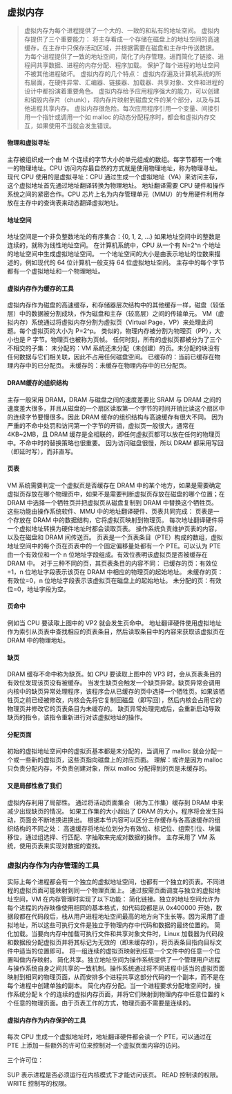## 虚拟内存

>虚拟内存为每个进程提供了一个大的、一致的和私有的地址空间。
虚拟内存提供了三个重要能力：
将主存看成一个存储在磁盘上的地址空间的高速缓存，在主存中只保存活动区域，并根据需要在磁盘和主存中传送数据。
为每个进程提供了一致的地址空间，简化了内存管理。进而简化了链接、进程间共享数据、进程的内存分配、程序加载。
保护了每个进程的地址空间不被其他进程破坏。
虚拟内存的几个特点：
虚拟内存遍及计算机系统的所有层面，在硬件异常、汇编器、链接器、加载器、共享对象、文件和进程的设计中都扮演着重要角色。
虚拟内存给予应用程序强大的能力，可以创建和销毁内存片（chunk），将内存片映射到磁盘文件的某个部分，以及与其他进程共享内存。
虚拟内存很危险。每次应用程序引用一个变量、间接引用一个指针或调用一个如 malloc 的动态分配程序时，都会和虚拟内存交互，如果使用不当就会发生错误。


#### 物理和虚拟寻址

主存被组织成一个由 M 个连续的字节大小的单元组成的数组。每字节都有一个唯一的物理地址。CPU 访问内存最自然的方式就是使用物理地址，称为物理寻址。
现代 CPU 使用的是虚拟寻址：CPU 通过生成一个虚拟地址（VA）来访问主存，这个虚拟地址首先通过地址翻译转换为物理地址。
地址翻译需要 CPU 硬件和操作系统之间的紧密合作。CPU 芯片上名为内存管理单元（MMU）的专用硬件利用存放在主存中的查询表来动态翻译虚拟地址。

#### 地址空间

地址空间是一个非负整数地址的有序集合：{0, 1, 2, ...}
如果地址空间中的整数是连续的，就称为线性地址空间。
在计算机系统中，CPU 从一个有 N=2^n 个地址的地址空间中生成虚拟地址空间。
一个地址空间的大小是由表示地址的位数来描述的，例如现代的 64 位计算机一般支持 64 位虚拟地址空间。
主存中的每个字节都有一个虚拟地址和一个物理地址。

#### 虚拟内存作为缓存的工具

虚拟内存作为磁盘的高速缓存，和存储器层次结构中的其他缓存一样，磁盘（较低层）中的数据被分割成块，作为磁盘和主存（较高层）之间的传输单元。
VM（虚拟内存）系统通过将虚拟内存分割为虚拟页（Virtual Page，VP）来处理此问题。每个虚拟页的大小为 P=2^p。
类似的，物理内存被分割为物理页（PP），大小也是 P 字节。物理页也被称为页帧。
任何时刻，所有的虚拟页都被分为了三个不相交的子集：
未分配的：VM 系统还未分配（未创建）的页。未分配的块没有任何数据与它们相关联，因此不占用任何磁盘空间。
已缓存的：当前已缓存在物理内存中的已分配页。
未缓存的：未缓存在物理内存中的已分配页。


#### DRAM缓存的组织结构

主存一般采用 DRAM，DRAM 与磁盘之间的速度差要比 SRAM 与 DRAM 之间的速度差大很多，并且从磁盘的一个扇区读取第一个字节的时间开销比读这个扇区中的连续字节要慢很多。因此 DRAM 缓存的组织结构与高速缓存有很大不同。
因为严重的不命中处罚和访问第一个字节的开销，虚拟页一般很大，通常在 4KB~2MB，且 DRAM 缓存是全相联的，即任何虚拟页都可以放在任何的物理页中。不命中时的替换策略也很重要。
因为访问磁盘很慢，所以 DRAM 都采用写回（即延时写），而非直写。

#### 页表

VM 系统需要判定一个虚拟页是否缓存在 DRAM 中的某个地方，如果是需要确定虚拟页存放在哪个物理页中，如果不是需要判断虚拟页存放在磁盘的哪个位置；在 DRAM 中选择一个牺牲页并把虚拟页从磁盘复制到 DRAM 中替换这个牺牲页。
这些功能由操作系统软件、MMU 中的地址翻译硬件、页表共同完成：
页表是一个存放在 DRAM 中的数据结构，它将虚拟页映射到物理页。
每次地址翻译硬件将一个虚拟地址转换为硬件地址时都会读取页表。
操作系统负责维护页表的内容，以及在磁盘和 DRAM 间传送页。
页表是一个页表条目（PTE）构成的数组，虚拟地址空间中的每个页在页表中的一个固定偏移量处都有一个 PTE。可以认为 PTE 由一个有效位和一个 n 位地址字段组成。有效位表明该虚拟页是否被缓存在 DRAM 中。
对于三种不同的页，其页表条目的内容不同：
已缓存的页：有效位=1，n 位地址字段表示该页在 DRAM 中相应的物理页的起始地址。
未缓存的页：有效位=0，n 位地址字段表示该虚拟页在磁盘上的起始地址。
未分配的页：有效位=0，地址字段为空。


#### 页命中

例如当 CPU 要读取上图中的 VP2 就会发生页命中。
地址翻译硬件使用虚拟地址作为索引从页表中查找相应的页表条目，然后读取条目中的内容来获取该虚拟页在 DRAM 中的物理地址。

#### 缺页

DRAM 缓存不命中称为缺页。如 CPU 要读取上图中的 VP3 时，会从页表条目的有效位发现该页没有被缓存。
当发生缺页会触发一个缺页异常。缺页异常会调用内核中的缺页异常处理程序，该程序会从已缓存的页中选择一个牺牲页。如果该牺牲页之前已经被修改，内核会先将它复制回磁盘（即写回），然后内核会占用它的物理页并修改它的页表条目为未缓存的。
缺页异常处理完成后，会重新启动导致缺页的指令，该指令重新进行对该虚拟地址的操作。

#### 分配页面

初始的虚拟地址空间中的虚拟页基本都是未分配的，当调用了 malloc 就会分配一个或一些新的虚拟页，这些页指向磁盘上的对应页面。
理解：或许是因为 malloc 只负责分配内存，不负责创建对象，所以 malloc 分配得到的页是未缓存的。


#### 又是局部性救了我们

虚拟内存利用了局部性。
通过将活动页面集合（称为工作集）缓存到 DRAM 中来减少出现缺页的情况。
如果工作集的大小超出了 DRAM 的大小，程序将会发生抖动，页面会不断地换进换出。
根据本节内容可以区分主存缓存与各高速缓存的组织结构的不同之处：
高速缓存将地址位划分为有效位、标记位、组索引位、块偏移位，通过组选择、行匹配、字抽取来完成对数据的操作。
主存采用了 VM 系统，使用页表来实现对数据的查找。


### 虚拟内存作为内存管理的工具

实际上每个进程都会有一个独立的虚拟地址空间，也都有一个独立的页表。不同进程的虚拟页面可能映射到同一个物理页面上。
通过按需页面调度与独立的虚拟地址空间，VM 在内存管理时实现了以下功能：
简化链接。独立的地址空间允许为每个进程的内存映像使用相同的基本格式，如代码段都是从 0x400000 开始，数据段都在代码段后，栈从用户进程地址空间最高的地方向下生长等。因为采用了虚拟地址，所以这些可执行文件是独立于物理内存中代码和数据的最终位置的。
简化加载。当要向内存中加载可执行文件和共享对象文件时，Linux 加载器为代码段和数据段分配虚拟页并将其标记为无效的（即未缓存的），将页表条目指向目标文件中适当的位置即可。
将一组连续的虚拟页映射到任意一个文件中的任意一个位置叫做内存映射。
简化共享。独立地址空间为操作系统提供了一个管理用户进程与操作系统自身之间共享的一致机制。操作系统通过将不同进程中适当的虚拟页面映射到相同的物理页面，从而安排多个进程共享这部分代码的一个副本，而不是在每个进程中创建单独的副本。
简化内存分配。当一个进程要求分配堆空间时，操作系统分配 k 个的连续的虚拟内存页面，并将它们映射到物理内存中任意位置的 k 个任意的物理页面。由于页表工作的方式，物理页面不需要是连续的。


#### 虚拟内存作为内存保护的工具

每次 CPU 生成一个虚拟地址时，地址翻译硬件都会读一个 PTE，可以通过在 PTE 上添加一些额外的许可位来控制对一个虚拟页面内容的访问。

三个许可位：

SUP 表示进程是否必须运行在内核模式下才能访问该页。
READ 控制读的权限。
WRITE 控制写的权限。
